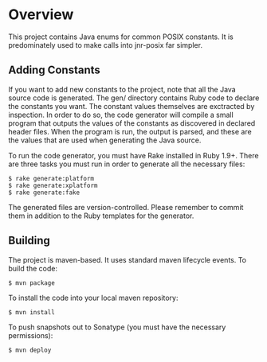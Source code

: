 Overview
========

This project contains Java enums for common POSIX constants.  It is predominately used to make calls into jnr-posix
far simpler.

Adding Constants
----------------

If you want to add new constants to the project, note that all the Java source code is generated.  The gen/ directory
contains Ruby code to declare the constants you want.  The constant values themselves are exctracted by inspection.
In order to do so, the code generator will compile a small program that outputs the values of the constants as discovered
in declared header files.  When the program is run, the output is parsed, and these are the values that are used when
generating the Java source.

To run the code generator, you must have Rake installed in Ruby 1.9+.  There are three tasks you must run in order to
generate all the necessary files:

    $ rake generate:platform
    $ rake generate:xplatform
    $ rake generate:fake

The generated files are version-controlled.  Please remember to commit them in addition to the Ruby templates for the
generator.

Building
--------

The project is maven-based.  It uses standard maven lifecycle events.  To build the code:

    $ mvn package

To install the code into your local maven repository:

    $ mvn install

To push snapshots out to Sonatype (you must have the necessary permissions):

    $ mvn deploy
